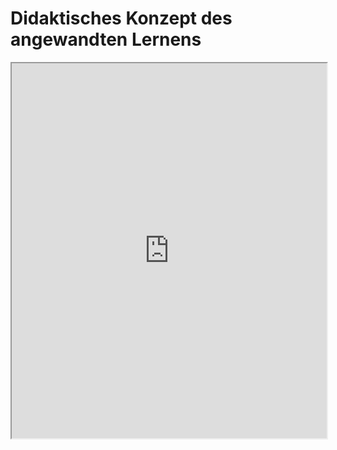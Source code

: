 # Didaktisches Konzept des angewandten Lernens

<iframe src="https://drive.google.com/file/d/1M-ZJPpz7rfI_EXsFxwWhq_ppESXfxjxg/preview" width="100%" height="600" allow="autoplay"></iframe>
